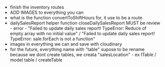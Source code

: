 - finish the inventory routes
- ADD IMAGES to everything you can
- what is the function convertToShiftHours for, it use to be a route
- dailySalesReport helper function closeDailySalesReport MUST be review - error - "Failed to update daily sales report! TypeError: Reduce of empty array with no initial value" / "Failed to update daily sales report! TypeError: sale.forEach is not a function"
- images in everything we can and save with cloudinary
- for the future, everything name with "table" supose to be rename because we dont create tables, we creata "salesLocation" - ex ITable / model table / createTable
